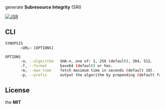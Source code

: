 generate **Subresource Integrity** (SRI)

[![JSR](https://jsr.io/badges/@imcotton/sri)](https://jsr.io/@imcotton/sri)





## CLI

```bash
SYNOPSIS
       <URL> [OPTIONS]

OPTIONS
       -a, --algorithm   SHA-n, one of: 1, 256 (default), 384, 512.
       -f, --format      base64 (default) or hex.
       -m, --max-time    fetch maximum time in seconds (default 10).
       -p, --prefix      output the algorithm by prepending (default false).
```





## License

the **MIT**

